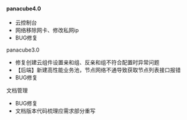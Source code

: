 



#### panacube4.0

- 云控制台
- 网络移除网卡、修改私网ip
- BUG修复



panacube3.0

- 修复创建云组件设置亲和组、反亲和组不符合配置时异常问题
- 【后端】新建高性能业务池，节点网络不通导致获取节点列表接口报错
- BUG修复



文档管理

- BUG修复
- 文档版本代码梳理应需求部分重写

